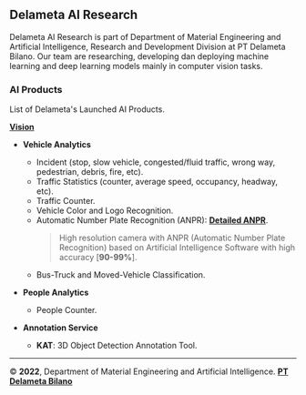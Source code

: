 ## Delameta AI Research

Delameta AI Research is part of Department of Material Engineering and Artificial Intelligence, Research and Development Division at PT Delameta Bilano. Our team are researching, developing dan deploying machine learning and deep learning models mainly in computer vision tasks.

### AI Products

List of Delameta's Launched AI Products. 

<ins>**Vision**</ins>

+ **Vehicle Analytics**
  - Incident (stop, slow vehicle, congested/fluid traffic, wrong way, pedestrian, debris, fire, etc).
  - Traffic Statistics (counter, average speed, occupancy, headway, etc).
  - Traffic Counter.
  - Vehicle Color and Logo Recognition. 
  - Automatic Number Plate Recognition (ANPR): [**Detailed ANPR**](https://delameta.com/#/screens/product/TRS/ALPR).
    > High resolution camera with ANPR (Automatic Number Plate Recognition) based on Artificial Intelligence Software with high accuracy [**90-99%**]. 
  - Bus-Truck and Moved-Vehicle Classification.

+ **People Analytics**
  - People Counter.

+ **Annotation Service**
  - **KAT**: 3D Object Detection Annotation Tool.

---
&copy; **2022**, Department of Material Engineering and Artificial Intelligence. [**PT Delameta Bilano**](https://delameta.com)
